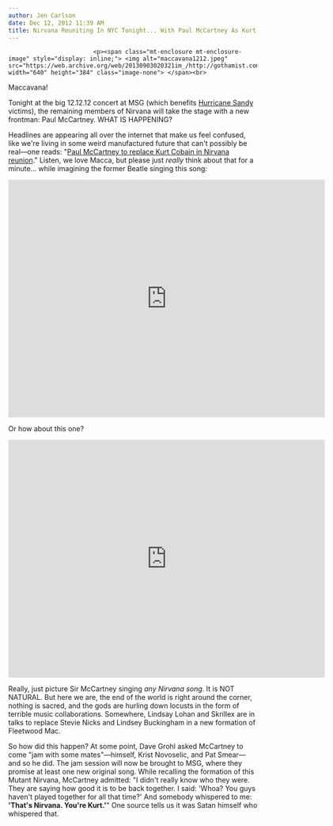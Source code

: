 ```yaml
---
author: Jen Carlson
date: Dec 12, 2012 11:39 AM
title: Nirvana Reuniting In NYC Tonight... With Paul McCartney As Kurt Cobain
---
```



                            
                            
                            
                            <p><span class="mt-enclosure mt-enclosure-image" style="display: inline;"> <img alt="maccavana1212.jpeg" src="https://web.archive.org/web/20130903020321im_/http://gothamist.com/attachments/arts_jen/maccavana1212.jpeg" width="640" height="384" class="image-none"> </span><br>
<span class="photo_caption">Maccavana!</span></p>

<p>Tonight at the big 12.12.12 concert at MSG (which benefits <a href="https://web.archive.org/web/20130903020321/http://gothamist.com/tags/hurricanesandy">Hurricane Sandy</a> victims), the remaining members of Nirvana will take the stage with a new frontman: Paul McCartney. WHAT IS HAPPENING?</p>

<p>Headlines are appearing all over the internet that make us feel confused, like we&apos;re living in some weird manufactured future that can&apos;t possibly be real&#x2014;one reads: &quot;<a href="https://web.archive.org/web/20130903020321/http://www.guardian.co.uk/music/2012/dec/12/paul-mccartney-kurt-cobain-nirvana">Paul McCartney to replace Kurt Cobain in Nirvana reunion</a>.&quot; Listen, we love Macca, but please just <em>really</em> think about that for a minute... while imagining the former Beatle singing this song: </p>

<p><iframe width="640" height="480" src="https://web.archive.org/web/20130903020321if_/http://www.youtube-nocookie.com/embed/BRNJQ7o1bsQ" frameborder="0" allowfullscreen></iframe></p>

<p>Or how about this one?</p>

<p><iframe width="640" height="480" src="https://web.archive.org/web/20130903020321if_/http://www.youtube-nocookie.com/embed/TP06kxW_M3I" frameborder="0" allowfullscreen></iframe></p>

<p>Really, just picture Sir McCartney singing <em>any Nirvana song</em>. It is NOT NATURAL. But here we are, the end of the world is right around the corner, nothing is sacred, and the gods are hurling down locusts in the form of terrible music collaborations. Somewhere, Lindsay Lohan and Skrillex are in talks to replace Stevie Nicks and Lindsey Buckingham in a new formation of Fleetwood Mac.</p>

<p>So how did this happen? At some point, Dave Grohl asked McCartney to come &quot;jam with some mates&quot;&#x2014;himself, Krist Novoselic, and Pat Smear&#x2014;and so he did. The jam session will now be brought to MSG, where they promise at least one new original song. While recalling the formation of this Mutant Nirvana, McCartney admitted: &quot;I didn&apos;t really know who they were. They are saying how good it is to be back together. I said: &apos;Whoa? You guys haven&apos;t played together for all that time?&apos; And somebody whispered to me: <strong>&apos;That&apos;s Nirvana. You&apos;re Kurt.&apos;</strong>&quot; One source tells us it was Satan himself who whispered that. </p>
                            
                            
                            